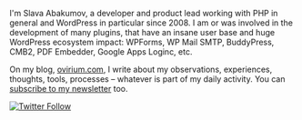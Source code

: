 I'm Slava Abakumov, a developer and product lead working with PHP in general and WordPress in particular since 2008. I am or was involved in the development of many plugins, that have an insane user base and huge WordPress ecosystem impact: WPForms, WP Mail SMTP, BuddyPress, CMB2, PDF Embedder, Google Apps Loginc, etc.

On my blog, [ovirium.com](https://ovirium.com?ref=github), I write about my observations, experiences, thoughts, tools, processes – whatever is part of my daily activity. You can [subscribe to my newsletter](https://ovirium.com/#newsletter) too.

<p>
  <a href="https://twitter.com/slaFFik">
    <img alt="Twitter Follow" src="https://img.shields.io/twitter/follow/slaFFik?style=flat-square&logo=x">
  </a>
</p>

